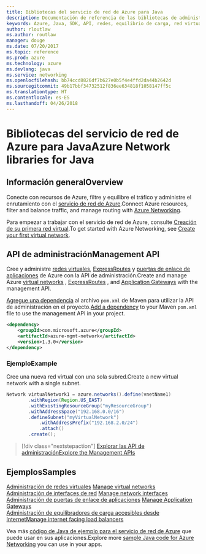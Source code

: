 ```yaml
---
title: Bibliotecas del servicio de red de Azure para Java
description: Documentación de referencia de las bibliotecas de administración del servicio de red de Azure para Java
keywords: Azure, Java, SDK, API, redes, equilibrio de carga, red virtual, subred
author: rloutlaw
ms.author: routlaw
manager: douge
ms.date: 07/20/2017
ms.topic: reference
ms.prod: azure
ms.technology: azure
ms.devlang: java
ms.service: networking
ms.openlocfilehash: bb74ccd8826df7b627e0b5f4e4ffd2da44b2642d
ms.sourcegitcommit: 49b17bbf34732512f836ee634818f1058147ff5c
ms.translationtype: HT
ms.contentlocale: es-ES
ms.lasthandoff: 04/26/2018
---
```

# <a name="azure-network-libraries-for-java"></a><span data-ttu-id="d4780-104">Bibliotecas del servicio de red de Azure para Java</span><span class="sxs-lookup"><span data-stu-id="d4780-104">Azure Network libraries for Java</span></span>

## <a name="overview"></a><span data-ttu-id="d4780-105">Información general</span><span class="sxs-lookup"><span data-stu-id="d4780-105">Overview</span></span>

<span data-ttu-id="d4780-106">Conecte con recursos de Azure, filtre y equilibre el tráfico y administre el enrutamiento con el [servicio de red de Azure](/azure/networking/networking-overview).</span><span class="sxs-lookup"><span data-stu-id="d4780-106">Connect Azure resources, filter and balance traffic, and manage routing with [Azure Networking](/azure/networking/networking-overview).</span></span>

<span data-ttu-id="d4780-107">Para empezar a trabajar con el servicio de red de Azure, consulte [Creación de su primera red virtual](/azure/virtual-network/virtual-network-get-started-vnet-subnet).</span><span class="sxs-lookup"><span data-stu-id="d4780-107">To get started with Azure Networking, see [Create your first virtual network](/azure/virtual-network/virtual-network-get-started-vnet-subnet).</span></span>

## <a name="management-api"></a><span data-ttu-id="d4780-108">API de administración</span><span class="sxs-lookup"><span data-stu-id="d4780-108">Management API</span></span>

<span data-ttu-id="d4780-109">Cree y administre [redes virtuales](/azure/virtual-network/virtual-networks-overview), [ExpressRoutes](/azure/expressroute/) y [puertas de enlace de aplicaciones](/azure/application-gateway/) de Azure con la API de administración.</span><span class="sxs-lookup"><span data-stu-id="d4780-109">Create and manage Azure [virtual networks](/azure/virtual-network/virtual-networks-overview) , [ExpressRoutes](/azure/expressroute/) , and [Application Gateways](/azure/application-gateway/) with the management API.</span></span>

<span data-ttu-id="d4780-110">[Agregue una dependencia](https://maven.apache.org/guides/getting-started/index.html#How_do_I_use_external_dependencies) al archivo `pom.xml` de Maven para utilizar la API de administración en el proyecto.</span><span class="sxs-lookup"><span data-stu-id="d4780-110">[Add a dependency](https://maven.apache.org/guides/getting-started/index.html#How_do_I_use_external_dependencies) to your Maven `pom.xml` file to use the management API in your project.</span></span>  

```XML
<dependency>
    <groupId>com.microsoft.azure</groupId>
    <artifactId>azure-mgmt-network</artifactId>
    <version>1.3.0</version>
</dependency>
```   

### <a name="example"></a><span data-ttu-id="d4780-111">Ejemplo</span><span class="sxs-lookup"><span data-stu-id="d4780-111">Example</span></span>

<span data-ttu-id="d4780-112">Cree una nueva red virtual con una sola subred.</span><span class="sxs-lookup"><span data-stu-id="d4780-112">Create a new virtual network with a single subnet.</span></span>

```java
Network virtualNetwork1 = azure.networks().define(vnetName1)
        .withRegion(Region.US_EAST)
        .withExistingResourceGroup("myResourceGroup")
        .withAddressSpace("192.168.0.0/16")
        .defineSubnet("myVirtualNetwork")
            .withAddressPrefix("192.168.2.0/24")
            .attach()
        .create();
```

> [!div class="nextstepaction"]
> [<span data-ttu-id="d4780-113">Explorar las API de administración</span><span class="sxs-lookup"><span data-stu-id="d4780-113">Explore the Management APIs</span></span>](/java/api/overview/azure/networking/management)

## <a name="samples"></a><span data-ttu-id="d4780-114">Ejemplos</span><span class="sxs-lookup"><span data-stu-id="d4780-114">Samples</span></span>

<span data-ttu-id="d4780-115">[Administración de redes virtuales](https://github.com/Azure-Samples/network-java-manage-virtual-network) </span><span class="sxs-lookup"><span data-stu-id="d4780-115">[Manage virtual networks](https://github.com/Azure-Samples/network-java-manage-virtual-network) </span></span>  
<span data-ttu-id="d4780-116">[Administración de interfaces de red](https://github.com/Azure-Samples/network-java-manage-network-interface) </span><span class="sxs-lookup"><span data-stu-id="d4780-116">[Manage network interfaces](https://github.com/Azure-Samples/network-java-manage-network-interface) </span></span>  
<span data-ttu-id="d4780-117">[Administración de puertas de enlace de aplicaciones](https://github.com/Azure-Samples/application-gateway-java-manage-simple-application-gateways) </span><span class="sxs-lookup"><span data-stu-id="d4780-117">[Manage Application Gateways](https://github.com/Azure-Samples/application-gateway-java-manage-simple-application-gateways) </span></span>  
[<span data-ttu-id="d4780-118">Administración de equilibradores de carga accesibles desde Internet</span><span class="sxs-lookup"><span data-stu-id="d4780-118">Manage internet facing load balancers</span></span>](https://github.com/Azure-Samples/network-java-manage-internet-facing-load-balancers)   

<span data-ttu-id="d4780-119">Vea más [código de Java de ejemplo para el servicio de red de Azure](https://azure.microsoft.com/resources/samples/?platform=java&term=network) que puede usar en sus aplicaciones.</span><span class="sxs-lookup"><span data-stu-id="d4780-119">Explore more [sample Java code for Azure Networking](https://azure.microsoft.com/resources/samples/?platform=java&term=network) you can use in your apps.</span></span>
